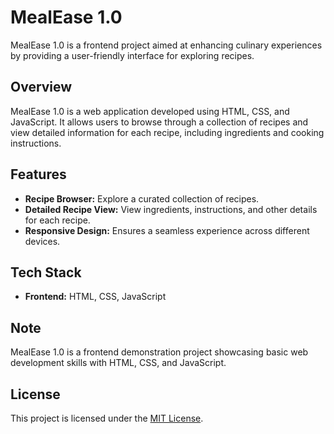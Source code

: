 # MealEase 1.0

MealEase 1.0 is a frontend project aimed at enhancing culinary experiences by providing a user-friendly interface for exploring recipes.

## Overview

MealEase 1.0 is a web application developed using HTML, CSS, and JavaScript. It allows users to browse through a collection of recipes and view detailed information for each recipe, including ingredients and cooking instructions.

## Features

- **Recipe Browser:** Explore a curated collection of recipes.
- **Detailed Recipe View:** View ingredients, instructions, and other details for each recipe.
- **Responsive Design:** Ensures a seamless experience across different devices.

## Tech Stack

- **Frontend:** HTML, CSS, JavaScript

## Note

MealEase 1.0 is a frontend demonstration project showcasing basic web development skills with HTML, CSS, and JavaScript.

## License

This project is licensed under the [MIT License](https://opensource.org/licenses/MIT).
